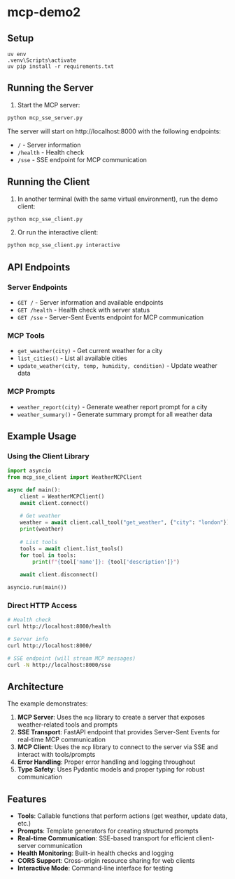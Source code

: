 # mcp-demo2

## Setup

```
uv env
.venv\Scripts\activate
uv pip install -r requirements.txt
```

## Running the Server

1. Start the MCP server:
```bash
python mcp_sse_server.py
```

The server will start on http://localhost:8000 with the following endpoints:
- `/` - Server information
- `/health` - Health check
- `/sse` - SSE endpoint for MCP communication

## Running the Client

1. In another terminal (with the same virtual environment), run the demo client:
```bash
python mcp_sse_client.py
```

2. Or run the interactive client:
```bash
python mcp_sse_client.py interactive
```

## API Endpoints

### Server Endpoints
- `GET /` - Server information and available endpoints
- `GET /health` - Health check with server status
- `GET /sse` - Server-Sent Events endpoint for MCP communication

### MCP Tools
- `get_weather(city)` - Get current weather for a city
- `list_cities()` - List all available cities
- `update_weather(city, temp, humidity, condition)` - Update weather data

### MCP Prompts
- `weather_report(city)` - Generate weather report prompt for a city
- `weather_summary()` - Generate summary prompt for all weather data

## Example Usage

### Using the Client Library
```python
import asyncio
from mcp_sse_client import WeatherMCPClient

async def main():
    client = WeatherMCPClient()
    await client.connect()
    
    # Get weather
    weather = await client.call_tool("get_weather", {"city": "london"})
    print(weather)
    
    # List tools
    tools = await client.list_tools()
    for tool in tools:
        print(f"{tool['name']}: {tool['description']}")
    
    await client.disconnect()

asyncio.run(main())
```

### Direct HTTP Access
```bash
# Health check
curl http://localhost:8000/health

# Server info
curl http://localhost:8000/

# SSE endpoint (will stream MCP messages)
curl -N http://localhost:8000/sse
```

## Architecture

The example demonstrates:

1. **MCP Server**: Uses the `mcp` library to create a server that exposes weather-related tools and prompts
2. **SSE Transport**: FastAPI endpoint that provides Server-Sent Events for real-time MCP communication
3. **MCP Client**: Uses the `mcp` library to connect to the server via SSE and interact with tools/prompts
4. **Error Handling**: Proper error handling and logging throughout
5. **Type Safety**: Uses Pydantic models and proper typing for robust communication

## Features

- **Tools**: Callable functions that perform actions (get weather, update data, etc.)
- **Prompts**: Template generators for creating structured prompts
- **Real-time Communication**: SSE-based transport for efficient client-server communication
- **Health Monitoring**: Built-in health checks and logging
- **CORS Support**: Cross-origin resource sharing for web clients
- **Interactive Mode**: Command-line interface for testing